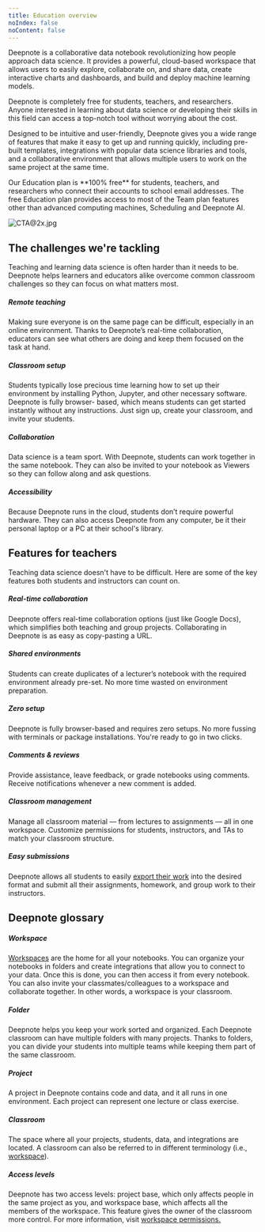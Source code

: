 ```yaml
---
title: Education overview
noIndex: false
noContent: false
---
```


Deepnote is a collaborative data notebook revolutionizing how people approach data science. It provides a powerful, cloud-based workspace that allows users to easily explore, collaborate on, and share data, create interactive charts and dashboards, and build and deploy machine learning models.

Deepnote is completely free for students, teachers, and researchers. Anyone interested in learning about data science or developing their skills in this field can access a top-notch tool without worrying about the cost.

Designed to be intuitive and user-friendly, Deepnote gives you a wide range of features that make it easy to get up and running quickly, including pre-built templates, integrations with popular data science libraries and tools, and a collaborative environment that allows multiple users to work on the same project at the same time.

<Callout status="info">
Our Education plan is **100% free** for students, teachers, and researchers who connect their accounts to school email addresses. The free Education plan provides access to most of the Team plan features other than advanced computing machines, Scheduling and Deepnote AI.
</Callout>

![CTA@2x.jpg](https://media.graphassets.com/6oUQY8vzRmg2n5omQiyg)

## The challenges we're tackling

Teaching and learning data science is often harder than it needs to be. Deepnote helps learners and educators alike overcome common classroom challenges so they can focus on what matters most.

##### Remote teaching

Making sure everyone is on the same page can be difficult, especially in an online environment. Thanks to Deepnote’s real-time collaboration, educators can see what others are doing and keep them focused on the task at hand.

##### Classroom setup

Students typically lose precious time learning how to set up their environment by installing Python, Jupyter, and other necessary software. Deepnote is fully browser- based, which means students can get started instantly without any instructions. Just sign up, create your classroom, and invite your students.

##### Collaboration

Data science is a team sport. With Deepnote, students can work together in the same notebook. They can also be invited to your notebook as Viewers so they can follow along and ask questions.

##### Accessibility

Because Deepnote runs in the cloud, students don’t require powerful hardware. They can also access Deepnote from any computer, be it their personal laptop or a PC at their school's library.

## Features for teachers

Teaching data science doesn't have to be difficult. Here are some of the key features both students and instructors can count on.

##### Real-time collaboration

Deepnote offers real-time collaboration options (just like Google Docs), which simplifies both teaching and group projects. Collaborating in Deepnote is as easy as copy-pasting a URL.

##### Shared environments

Students can create duplicates of a lecturer’s notebook with the required environment already pre-set. No more time wasted on environment preparation.

##### Zero setup

Deepnote is fully browser-based and requires zero setups. No more fussing with terminals or package installations. You're ready to go in two clicks.

##### Comments & reviews

Provide assistance, leave feedback, or grade notebooks using comments. Receive notifications whenever a new comment is added.

##### Classroom management

Manage all classroom material — from lectures to assignments — all in one workspace. Customize permissions for students, instructors, and TAs to match your classroom structure.

##### Easy submissions

Deepnote allows all students to easily [export their work](/docs/submissions) into the desired format and submit all their assignments, homework, and group work to their instructors.

## Deepnote glossary

##### Workspace

[Workspaces](/docs/workspaces) are the home for all your notebooks. You can organize your notebooks in folders and create integrations that allow you to connect to your data. Once this is done, you can then access it from every notebook. You can also invite your classmates/colleagues to a workspace and collaborate together. In other words, a workspace is your classroom.

##### Folder

Deepnote helps you keep your work sorted and organized. Each Deepnote classroom can have multiple folders with many projects. Thanks to folders, you can divide your students into multiple teams while keeping them part of the same classroom.

##### Project

A project in Deepnote contains code and data, and it all runs in one environment. Each project can represent one lecture or class exercise.

##### Classroom

The space where all your projects, students, data, and integrations are located. A classroom can also be referred to in different terminology (i.e., [workspace](/docs/workspaces)).

##### Access levels

Deepnote has two access levels: project base, which only affects people in the same project as you, and workspace base, which affects all the members of the workspace. This feature gives the owner of the classroom more control. For more information, visit [workspace permissions.](/docs/team-permissions)
